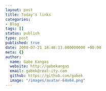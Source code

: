 ```yaml
---
layout: post
title: Today's links
categories:
- Blog
tags: []
status: publish
type: post
published: true
date: 2008-07-21 18:48:13.000000000 +00:00
meta: {}
author:
  name: Gabe Kangas
  website: http://gabekangas
  email: gabek@real-ity.com
  github: https://github.com/gabek
  image: "/images/avatar-64x64.png"
---
```


